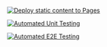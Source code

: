 [![Deploy static content to Pages](https://github.com/pkkronborg/social-media-client/actions/workflows/pages.yml/badge.svg)](https://github.com/pkkronborg/social-media-client/actions/workflows/pages.yml)

[![Automated Unit Testing](https://github.com/pkkronborg/social-media-client/actions/workflows/unit-test.yml/badge.svg)](https://github.com/pkkronborg/social-media-client/actions/workflows/unit-test.yml)

[![Automated E2E Testing](https://github.com/pkkronborg/social-media-client/actions/workflows/e2e-test.yml/badge.svg)](https://github.com/pkkronborg/social-media-client/actions/workflows/e2e-test.yml)
